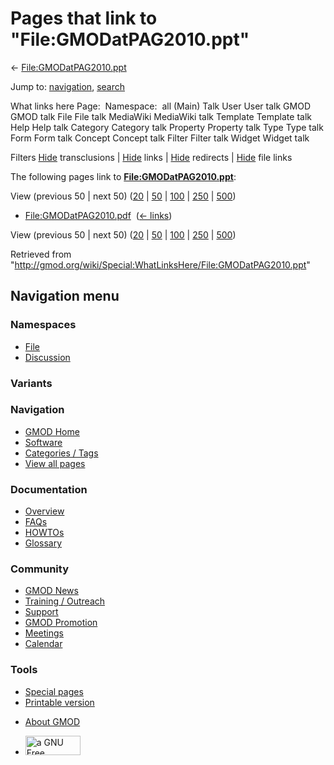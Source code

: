 <div id="mw-page-base" class="noprint">

</div>

<div id="mw-head-base" class="noprint">

</div>

<div id="content" class="mw-body" role="main">

<span id="top"></span>

<div id="mw-js-message" style="display:none;">

</div>



# <span dir="auto">Pages that link to "File:GMODatPAG2010.ppt"</span>

<div id="bodyContent">

<div id="contentSub">

←
[File:GMODatPAG2010.ppt](/wiki/File:GMODatPAG2010.ppt "File:GMODatPAG2010.ppt")

</div>

<div id="jump-to-nav" class="mw-jump">

Jump to: [navigation](#mw-navigation), [search](#p-search)

</div>

<div id="mw-content-text">

What links here Page:  Namespace:  all (Main) Talk User User talk GMOD
GMOD talk File File talk MediaWiki MediaWiki talk Template Template talk
Help Help talk Category Category talk Property Property talk Type Type
talk Form Form talk Concept Concept talk Filter Filter talk Widget
Widget talk

Filters
[Hide](/mediawiki/index.php?title=Special:WhatLinksHere/File:GMODatPAG2010.ppt&hidetrans=1 "Special:WhatLinksHere/File:GMODatPAG2010.ppt")
transclusions \|
[Hide](/mediawiki/index.php?title=Special:WhatLinksHere/File:GMODatPAG2010.ppt&hidelinks=1 "Special:WhatLinksHere/File:GMODatPAG2010.ppt")
links \|
[Hide](/mediawiki/index.php?title=Special:WhatLinksHere/File:GMODatPAG2010.ppt&hideredirs=1 "Special:WhatLinksHere/File:GMODatPAG2010.ppt")
redirects \|
[Hide](/mediawiki/index.php?title=Special:WhatLinksHere/File:GMODatPAG2010.ppt&hideimages=1 "Special:WhatLinksHere/File:GMODatPAG2010.ppt")
file links

The following pages link to
**[File:GMODatPAG2010.ppt](/wiki/File:GMODatPAG2010.ppt "File:GMODatPAG2010.ppt")**:

View (previous 50 \| next 50)
([20](/mediawiki/index.php?title=Special:WhatLinksHere/File:GMODatPAG2010.ppt&limit=20 "Special:WhatLinksHere/File:GMODatPAG2010.ppt")
\|
[50](/mediawiki/index.php?title=Special:WhatLinksHere/File:GMODatPAG2010.ppt&limit=50 "Special:WhatLinksHere/File:GMODatPAG2010.ppt")
\|
[100](/mediawiki/index.php?title=Special:WhatLinksHere/File:GMODatPAG2010.ppt&limit=100 "Special:WhatLinksHere/File:GMODatPAG2010.ppt")
\|
[250](/mediawiki/index.php?title=Special:WhatLinksHere/File:GMODatPAG2010.ppt&limit=250 "Special:WhatLinksHere/File:GMODatPAG2010.ppt")
\|
[500](/mediawiki/index.php?title=Special:WhatLinksHere/File:GMODatPAG2010.ppt&limit=500 "Special:WhatLinksHere/File:GMODatPAG2010.ppt"))

- [File:GMODatPAG2010.pdf](/wiki/File:GMODatPAG2010.pdf "File:GMODatPAG2010.pdf")
  ‎ <span class="mw-whatlinkshere-tools">([←
  links](/mediawiki/index.php?title=Special:WhatLinksHere&target=File%3AGMODatPAG2010.pdf "Special:WhatLinksHere"))</span>

View (previous 50 \| next 50)
([20](/mediawiki/index.php?title=Special:WhatLinksHere/File:GMODatPAG2010.ppt&limit=20 "Special:WhatLinksHere/File:GMODatPAG2010.ppt")
\|
[50](/mediawiki/index.php?title=Special:WhatLinksHere/File:GMODatPAG2010.ppt&limit=50 "Special:WhatLinksHere/File:GMODatPAG2010.ppt")
\|
[100](/mediawiki/index.php?title=Special:WhatLinksHere/File:GMODatPAG2010.ppt&limit=100 "Special:WhatLinksHere/File:GMODatPAG2010.ppt")
\|
[250](/mediawiki/index.php?title=Special:WhatLinksHere/File:GMODatPAG2010.ppt&limit=250 "Special:WhatLinksHere/File:GMODatPAG2010.ppt")
\|
[500](/mediawiki/index.php?title=Special:WhatLinksHere/File:GMODatPAG2010.ppt&limit=500 "Special:WhatLinksHere/File:GMODatPAG2010.ppt"))

</div>

<div class="printfooter">

Retrieved from
"<http://gmod.org/wiki/Special:WhatLinksHere/File:GMODatPAG2010.ppt>"

</div>

<div id="catlinks" class="catlinks catlinks-allhidden">

</div>

<div class="visualClear">

</div>

</div>

</div>

<div id="mw-navigation">

## Navigation menu

<div id="mw-head">



<div id="left-navigation">

<div id="p-namespaces" class="vectorTabs" role="navigation"
aria-labelledby="p-namespaces-label">

### Namespaces

- <span id="ca-nstab-image"><a href="/wiki/File:GMODatPAG2010.ppt" accesskey="c"
  title="View the file page [c]">File</a></span>
- <span id="ca-talk"><a
  href="/mediawiki/index.php?title=File_talk:GMODatPAG2010.ppt&amp;action=edit&amp;redlink=1"
  accesskey="t"
  title="Discussion about the content page [t]">Discussion</a></span>

</div>

<div id="p-variants" class="vectorMenu emptyPortlet" role="navigation"
aria-labelledby="p-variants-label">

### 

### Variants[](#)

<div class="menu">

</div>

</div>

</div>

<div id="right-navigation">





</div>



</div>

</div>

</div>

<div id="mw-panel">

<div id="p-logo" role="banner">

<a href="/wiki/Main_Page"
style="background-image: url(http://gmod.org/images/GMOD-cogs.png);"
title="Visit the main page"></a>

</div>

<div id="p-Navigation" class="portal" role="navigation"
aria-labelledby="p-Navigation-label">

### Navigation

<div class="body">

- <span id="n-GMOD-Home">[GMOD Home](/wiki/Main_Page)</span>
- <span id="n-Software">[Software](/wiki/GMOD_Components)</span>
- <span id="n-Categories-.2F-Tags">[Categories /
  Tags](/wiki/Categories)</span>
- <span id="n-View-all-pages">[View all
  pages](/wiki/Special:AllPages)</span>

</div>

</div>

<div id="p-Documentation" class="portal" role="navigation"
aria-labelledby="p-Documentation-label">

### Documentation

<div class="body">

- <span id="n-Overview">[Overview](/wiki/Overview)</span>
- <span id="n-FAQs">[FAQs](/wiki/Category:FAQ)</span>
- <span id="n-HOWTOs">[HOWTOs](/wiki/Category:HOWTO)</span>
- <span id="n-Glossary">[Glossary](/wiki/Glossary)</span>

</div>

</div>

<div id="p-Community" class="portal" role="navigation"
aria-labelledby="p-Community-label">

### Community

<div class="body">

- <span id="n-GMOD-News">[GMOD News](/wiki/GMOD_News)</span>
- <span id="n-Training-.2F-Outreach">[Training /
  Outreach](/wiki/Training_and_Outreach)</span>
- <span id="n-Support">[Support](/wiki/Support)</span>
- <span id="n-GMOD-Promotion">[GMOD
  Promotion](/wiki/GMOD_Promotion)</span>
- <span id="n-Meetings">[Meetings](/wiki/Meetings)</span>
- <span id="n-Calendar">[Calendar](/wiki/Calendar)</span>

</div>

</div>

<div id="p-tb" class="portal" role="navigation"
aria-labelledby="p-tb-label">

### Tools

<div class="body">

- <span id="t-specialpages"><a href="/wiki/Special:SpecialPages" accesskey="q"
  title="A list of all special pages [q]">Special pages</a></span>
- <span id="t-print"><a
  href="/mediawiki/index.php?title=Special:WhatLinksHere/File:GMODatPAG2010.ppt&amp;printable=yes"
  rel="alternate" accesskey="p"
  title="Printable version of this page [p]">Printable version</a></span>

</div>

</div>

</div>

</div>

<div id="footer" role="contentinfo">

- <span id="footer-places-about">[About
  GMOD](/wiki/GMOD:About "GMOD:About")</span>

<!-- -->

- <span id="footer-copyrightico">[<img src="http://www.gnu.org/graphics/gfdl-logo-small.png" width="88"
  height="31" alt="a GNU Free Documentation License" />](http://www.gnu.org/licenses/fdl-1.3.html)</span>


<div style="clear:both">

</div>

</div>
